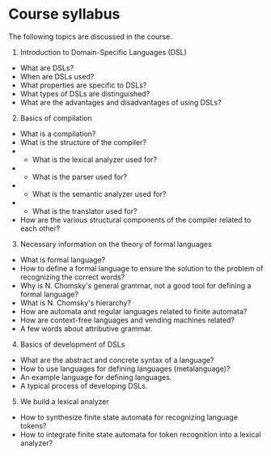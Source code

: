 <H1><b>Course syllabus</b></H1>

The following topics are discussed in the course.
1. Introduction to Domain-Specific Languages (DSL)
- What are DSLs?
- When are DSLs used?
- What properties are specific to DSLs?
- What types of DSLs are distinguished?
- What are the advantages and disadvantages of using DSLs?
2. Basics of compilation
- What is a compilation?
- What is the structure of the compiler?
- * What is the lexical analyzer used for?
- * What is the parser used for?
- * What is the semantic analyzer used for?
- * What is the translator used for?
- How are the various structural components of the compiler related to each other?
3. Necessary information on the theory of formal languages
- What is formal language?
- How to define a formal language to ensure the solution to the problem of recognizing the correct words?
- Why is N. Chomsky's general grammar, not a good tool for defining a formal language?
- What is N. Chomsky's hierarchy?
- How are automata and regular languages related to finite automata?
- How are context-free languages and vending machines related?
- A few words about attributive grammar.
4. Basics of development of DSLs
- What are the abstract and concrete syntax of a language?
- How to use languages for defining languages (metalanguage)?
- An example language for defining languages.
- A typical process of developing DSLs.
5. We build a lexical analyzer
- How to synthesize finite state automata for recognizing language tokens?
- How to integrate finite state automata for token recognition into a lexical analyzer?
